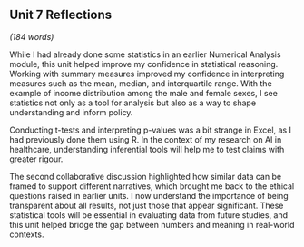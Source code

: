 ## **Unit 7 Reflections**

_(184 words)_


While I had already done some statistics in an earlier Numerical Analysis module, this unit helped improve my confidence in statistical reasoning. Working with summary measures improved my confidence in interpreting measures such as the mean, median, and interquartile range. With the example of income distribution among the male and female sexes, I see statistics not only as a tool for analysis but also as a way to shape understanding and inform policy.

Conducting t-tests and interpreting p-values was a bit strange in Excel, as I had previously done them using R. In the context of my research on AI in healthcare, understanding inferential tools will help me to test claims with greater rigour. 

The second collaborative discussion highlighted how similar data can be framed to support different narratives, which brought me back to the ethical questions raised in earlier units. I now understand the importance of being transparent about all results, not just those that appear significant. These statistical tools will be essential in evaluating data from future studies, and this unit helped bridge the gap between numbers and meaning in real-world contexts. 


